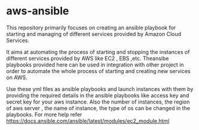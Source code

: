 # aws-ansible
This repository primarily focuses on creating an ansible playbook for starting and managing of different services provided by Amazon Cloud Services.

It aims at automating the process of starting and stopping the instances of different services provided by AWS like EC2 , EBS ,etc. Theansibe playbooks provided here can be used in integration with other project in order to automate the whole process of starting and creating new services on AWS.

Use these yml files as ansible playbooks and launch instances with them by providing the required details in the ansible playbooks like access key and secret key for your aws instance. Also the number of instances, the region of aws server , the name of instance, the type of os can be changed in the playbooks. For more help refer https://docs.ansible.com/ansible/latest/modules/ec2_module.html
